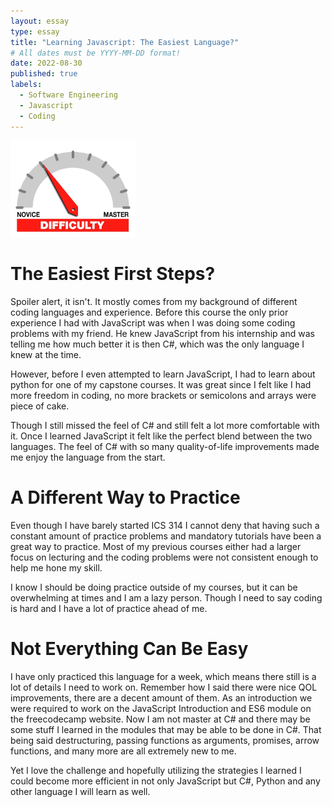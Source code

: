 ```yaml
---
layout: essay
type: essay
title: "Learning Javascript: The Easiest Language?"
# All dates must be YYYY-MM-DD format!
date: 2022-08-30
published: true
labels:
  - Software Engineering
  - Javascript
  - Coding
---
```


<img width="200px" 
     class="rounded float-start pe-4" 
     src="../img/difficulty/degree_difficulty.jpg" >
     
# The Easiest First Steps?

Spoiler alert, it isn't. It mostly comes from my background of different coding languages and experience. Before this course the only prior experience I had with JavaScript was when I was doing some coding problems with my friend. He knew JavaScript from his internship and was telling me how much better it is then C#, which was the only language I knew at the time. 

However, before I even attempted to learn JavaScript, I had to learn about python for one of my capstone courses. It was great since I felt like I had more freedom in coding, no more brackets or semicolons and arrays were piece of cake. 

Though I still missed the feel of C# and still felt a lot more comfortable with it. Once I learned JavaScript it felt like the perfect blend between the two languages. The feel of C# with so many quality-of-life improvements made me enjoy the language from the start.

# A Different Way to Practice

Even though I have barely started ICS 314 I cannot deny that having such a constant amount of practice problems and mandatory tutorials have been a great way to practice. Most of my previous courses either had a larger focus on lecturing and the coding problems were not consistent enough to help me hone my skill. 

I know I should be doing practice outside of my courses, but it can be overwhelming at times and I am a lazy person. Though I need to say coding is hard and I have a lot of practice ahead of me.

# Not Everything Can Be Easy

I have only practiced this language for a week, which means there still is a lot of details I need to work on. Remember how I said there were nice QOL improvements, there are a decent amount of them. As an introduction we were required to work on the JavaScript Introduction and ES6 module on the freecodecamp website. 
Now I am not master at C# and there may be some stuff I learned in the modules that may be able to be done in C#. That being said destructuring, passing functions as arguments, promises, arrow functions, and many more are all extremely new to me. 

Yet I love the challenge and hopefully utilizing the strategies I learned I could become more efficient in not only JavaScript but C#, Python and any other language I will learn as well.
